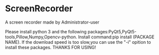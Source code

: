 # ScreenRecorder
A screen recorder made by Administrator-user

Please install python 3 and the following packages:PyQt5,PyQt5-tools,Pillow,Numpy,Opencv-python.
Install command:pip install (PACKAGE NAME).
If the download speed is too slow,you can use the "-i" opition to install these packages.
THANKS FOR USING!
 
